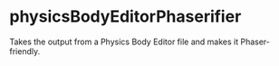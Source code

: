 # physicsBodyEditorPhaserifier
Takes the output from a Physics Body Editor file and makes it Phaser-friendly.
